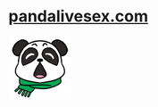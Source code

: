 # [pandalivesex.com](http://pandalivesex.com)
![teldoGasm](https://raw.githubusercontent.com/watheflute/pandalivesex.com/master/im/teldo/teldoGasm.png)